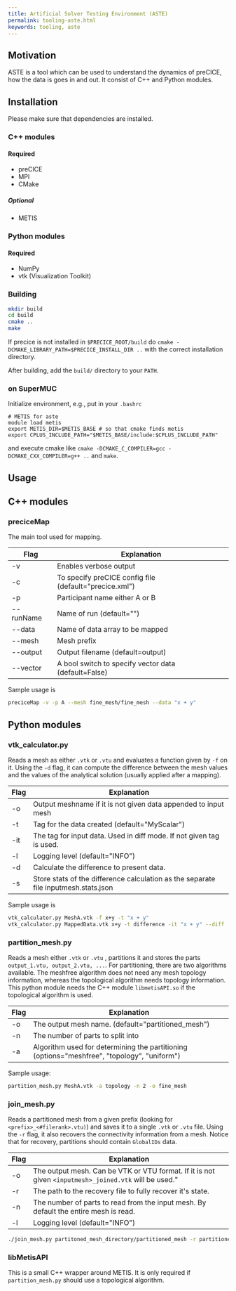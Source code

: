 ```yaml
---
title: Artificial Solver Testing Environment (ASTE)
permalink: tooling-aste.html
keywords: tooling, aste
---
```


## Motivation

ASTE is a tool which can be used to understand the dynamics of preCICE, how the data is goes in and out. It consist of C++ and Python modules.

## Installation

Please make sure that dependencies are installed.

### C++ modules

#### Required

- preCICE
- MPI
- CMake

##### Optional

- METIS

### Python modules

#### Required

- NumPy
- vtk (Visualization Toolkit)

### Building

```bash
mkdir build
cd build
cmake ..
make
```

If precice is not installed in `$PRECICE_ROOT/build` do `cmake -DCMAKE_LIBRARY_PATH=$PRECICE_INSTALL_DIR ..` with the correct installation directory.

After building, add the `build/` directory to your `PATH`.

### on SuperMUC

Initialize environment, e.g., put in your `.bashrc`

```
# METIS for aste
module load metis
export METIS_DIR=$METIS_BASE # so that cmake finds metis
export CPLUS_INCLUDE_PATH="$METIS_BASE/include:$CPLUS_INCLUDE_PATH"
```

and execute cmake like `cmake -DCMAKE_C_COMPILER=gcc -DCMAKE_CXX_COMPILER=g++ ..` and `make`.

## Usage

## C++ modules

### preciceMap

The main tool used for mapping.

| Flag      | Explanation                                            |
| --------- | ------------------------------------------------------ |
| -v        | Enables verbose output                                 |
| -c        | To specify preCICE config file (default="precice.xml") |
| -p        | Participant name either A or B                         |
| --runName | Name of run (default="")                               |
| --data    | Name of data array to be mapped                        |
| --mesh    | Mesh prefix                                            |
| --output  | Output filename (default=output)                       |
| --vector  | A bool switch to specify vector data (default=False)   |

Sample usage is

```bash
preciceMap -v -p A --mesh fine_mesh/fine_mesh --data "x + y" 
```

## Python modules

### vtk_calculator.py

Reads a mesh as either `.vtk` or `.vtu` and evaluates a function given by `-f` on it. Using the `-d` flag, it can compute the difference between the mesh values and the values of the analytical solution (usually applied after a mapping).

| Flag | Explanation                                                                         |
| ---- | ----------------------------------------------------------------------------------- |
| -o   | Output meshname if it is not given data appended to input mesh                      |
| -t   | Tag for the data created (default="MyScalar")                                       |
| -it  | The tag for input data. Used in diff mode. If not given tag is used.                |
| -l   | Logging level (default="INFO")                                                      |
| -d   | Calculate the difference to present data.                                           |
| -s   | Store stats of the difference calculation as the separate file inputmesh.stats.json |

Sample usage is

```bash
vtk_calculator.py MeshA.vtk -f x+y -t "x + y"
vtk_calculator.py MappedData.vtk x+y -t difference -it "x + y" --diff
```

### partition_mesh.py

Reads a mesh either `.vtk` or `.vtu` , partitions it and stores the parts `output_1.vtu, output_2.vtu, ...`. For partitioning, there are two algorithms available. The meshfree algorithm does not need any mesh topology information, whereas the topological algorithm needs topology information. This python module needs the C++ module `libmetisAPI.so` if the topological algorithm is used.

| Flag | Explanation                                                                                 |
| ---- | ------------------------------------------------------------------------------------------- |
| -o   | The output mesh name. (default="partitioned_mesh")                                          |
| -n   | The number of parts to split into                                                           |
| -a   | Algorithm used for determining the partitioning (options="meshfree", "topology", "uniform") |

Sample usage:

```bash
partition_mesh.py MeshA.vtk -a topology -n 2 -o fine_mesh
```

### join_mesh.py

Reads a partitioned mesh from a given prefix (looking for `<prefix>_<#filerank>.vtu)`) and saves it to a single `.vtk` or `.vtu` file.
Using the `-r` flag, it also recovers the connectivity information from a mesh. Notice that for recovery, partitions should contain `GlobalIDs` data.

| Flag | Explanation                                                                                           |
| ---- | ----------------------------------------------------------------------------------------------------- |
| -o   | The output mesh. Can be VTK or VTU format. If it is not given `<inputmesh>_joined.vtk` will be used." |
| -r   | The path to the recovery file to fully recover it's state.                                            |
| -n   | The number of parts to read from the input mesh. By default the entire mesh is read.                  |
| -l   | Logging level (default="INFO")                                                                        |

```bash
./join_mesh.py partitoned_mesh_directory/partitioned_mesh -r partitioned_directory -o rejoined_mesh.vtk
```

### libMetisAPI

This is a small C++ wrapper around METIS. It is only required if `partition_mesh.py` should use a topological algorithm.
